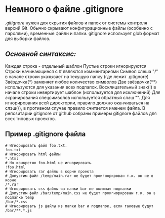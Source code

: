 # Немного о файле .gitignore

_.gitignore_ нужен для скрытия файлов и папок от системы контроля версий Git. Обычно скрывают конфигурационные файлы (особенно с паролями), временные файли и папки. gitignore использует glob формат для выборки файлов.

## _Основной синтаксис:_

Каждая строка - отдельный шаблон
Пустые строки игнорируются
Строки начинающиеся с # являются комментариями
Символ слеша "/" в начале строки указывает на текущую папку (где лежит .gitignore)
Звёздочка(*) заменяет любое количество символов
Две звёздочки(**) используются для указания всех подпапок.
Восклицательный знак(!) в начале строки инвертирует шаблон (используется для исключений)
Для экранирования спецсимволов используется обратный слэш "\". Для игнорирования всей директории, правило должно оканчиваться на слэш(/), в противном случае правило считается именем файла.
В репозитарии gitignore от github собраны примеры gitignore файлов для всех типовых проектов.

## Пример .gitignore файла

```
# Игнорировать файл foo.txt.
foo.txt
# Игнорировать html файлы
*.html
# Но конкретно foo.html не игнорировать
!foo.html
# Игнорировать rar файлы в корне проекта
# Допустим файл /temp/main.rar не будет проигнорирован т.к. он не в корне
/*.rar
# Игнорировать css файлы из папки bar не включая подпапки
# Допустим файл /bar/temp/main.css не будет проигнорирован т.к. он в подпапке temp
/bar/*.css
# Игнорировать js файлы из папки bar и подпапок, если таковые будут
/bar/**.*.js
```